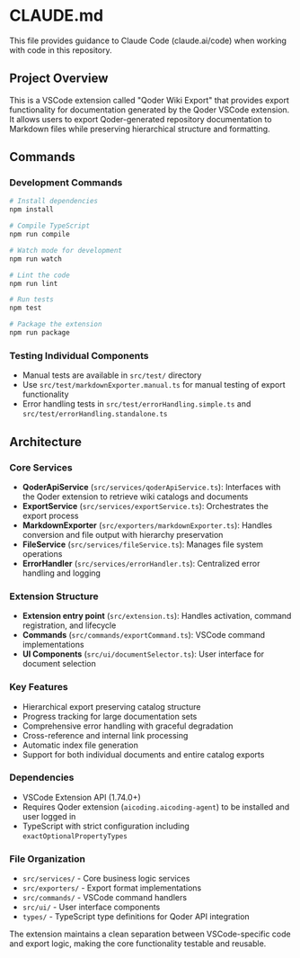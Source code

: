 # CLAUDE.md

This file provides guidance to Claude Code (claude.ai/code) when working with code in this repository.

## Project Overview

This is a VSCode extension called "Qoder Wiki Export" that provides export functionality for documentation generated by the Qoder VSCode extension. It allows users to export Qoder-generated repository documentation to Markdown files while preserving hierarchical structure and formatting.

## Commands

### Development Commands
```bash
# Install dependencies
npm install

# Compile TypeScript
npm run compile

# Watch mode for development
npm run watch

# Lint the code
npm run lint

# Run tests
npm test

# Package the extension
npm run package
```

### Testing Individual Components
- Manual tests are available in `src/test/` directory
- Use `src/test/markdownExporter.manual.ts` for manual testing of export functionality
- Error handling tests in `src/test/errorHandling.simple.ts` and `src/test/errorHandling.standalone.ts`

## Architecture

### Core Services
- **QoderApiService** (`src/services/qoderApiService.ts`): Interfaces with the Qoder extension to retrieve wiki catalogs and documents
- **ExportService** (`src/services/exportService.ts`): Orchestrates the export process
- **MarkdownExporter** (`src/exporters/markdownExporter.ts`): Handles conversion and file output with hierarchy preservation
- **FileService** (`src/services/fileService.ts`): Manages file system operations
- **ErrorHandler** (`src/services/errorHandler.ts`): Centralized error handling and logging

### Extension Structure
- **Extension entry point** (`src/extension.ts`): Handles activation, command registration, and lifecycle
- **Commands** (`src/commands/exportCommand.ts`): VSCode command implementations
- **UI Components** (`src/ui/documentSelector.ts`): User interface for document selection

### Key Features
- Hierarchical export preserving catalog structure
- Progress tracking for large documentation sets
- Comprehensive error handling with graceful degradation
- Cross-reference and internal link processing
- Automatic index file generation
- Support for both individual documents and entire catalog exports

### Dependencies
- VSCode Extension API (1.74.0+)
- Requires Qoder extension (`aicoding.aicoding-agent`) to be installed and user logged in
- TypeScript with strict configuration including `exactOptionalPropertyTypes`

### File Organization
- `src/services/` - Core business logic services
- `src/exporters/` - Export format implementations
- `src/commands/` - VSCode command handlers
- `src/ui/` - User interface components
- `types/` - TypeScript type definitions for Qoder API integration

The extension maintains a clean separation between VSCode-specific code and export logic, making the core functionality testable and reusable.